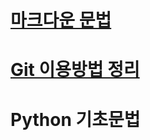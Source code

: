 # [마크다운 문법](markdown/%EB%A7%88%ED%81%AC%EB%8B%A4%EC%9A%B4%EB%AC%B8%EB%B2%95%EC%A0%95%EB%A6%AC.md)

# [Git 이용방법 정리](git/Git_m.md)

# Python 기초문법

